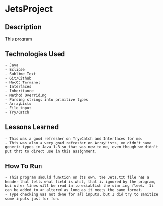 # JetsProject

## Description

This program 

## Technologies Used
	- Java
	- Eclipse
	- Sublime Text
	- Git/Github
	- MacOS Terminal
	- Interfaces
	- Inheritance
	- Method Overriding
	- Parsing strings into primitive types
	- ArrayLists
	- File input
	- Try/Catch

## Lessons Learned
	- This was a good refresher on Try/Catch and Interfaces for me.
	- This was also a very good refresher on ArrayLists, we didn't have generic types in Java 1.3 so that was new to me, even though we didn't put that to direct use in this assignment.


## How To Run
	- This program should function on its own, the Jets.txt file has a header that tells what field is what, that is ignored by the program, but other lines will be read in to establish the starting fleet.  It can be added to or altered as long as it meets the same format.
	- Type checking was not done for all inputs, but I did try to sanitize some inputs just for fun.
	